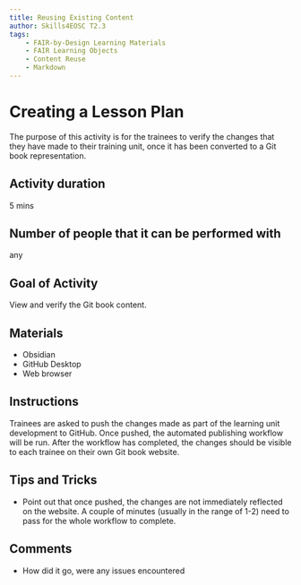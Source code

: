 ```yaml
---
title: Reusing Existing Content
author: Skills4EOSC T2.3
tags: 
    - FAIR-by-Design Learning Materials
    - FAIR Learning Objects
    - Content Reuse
    - Markdown
---
```


# Creating a Lesson Plan

The purpose of this activity is for the trainees to verify the changes that they have made to their training unit, once it has been converted to a Git book representation.

## Activity duration

5 mins

## Number of people that it can be performed with

any

## Goal of Activity

View and verify the Git book content.

## Materials

- Obsidian
- GitHub Desktop
- Web browser

## Instructions

Trainees are asked to push the changes made as part of the learning unit development to GitHub. Once pushed, the automated publishing workflow will be run. After the workflow has completed, the changes should be visible to each trainee on their own Git book website.

## Tips and Tricks

- Point out that once pushed, the changes are not immediately reflected on the website. A couple of minutes (usually in the range of 1-2) need to pass for the whole workflow to complete.

## Comments

- How did it go, were any issues encountered
